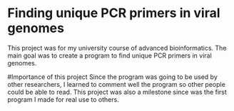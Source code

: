 # Finding unique PCR primers in viral genomes
This project was for my university course of advanced bioinformatics. The main goal was to create a program to find unique PCR primers in viral genomes.

#Importance of this project
Since the program was going to be used by other researchers, I learned to comment well the program so other people could be able to read. This project was also a milestone since was the first program I made for real use to others.
